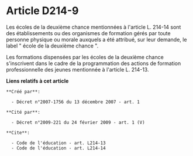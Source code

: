 # Article D214-9

Les écoles de la deuxième chance mentionnées à l'article L. 214-14 sont des établissements ou des organismes de formation
gérés par toute personne physique ou morale auxquels a été attribué, sur leur demande, le label " école de la deuxième chance
". 

Les formations dispensées par les écoles de la deuxième chance s'inscrivent dans le cadre de la programmation des actions de
formation professionnelle des jeunes mentionnée à l'article L. 214-13.

**Liens relatifs à cet article**

	**Créé par**:

	  - Décret n°2007-1756 du 13 décembre 2007 - art. 1

	**Cité par**:

	  - Décret n°2009-221 du 24 février 2009 - art. 1 (V)

	**Cite**:

	  - Code de l'éducation - art. L214-13
	  - Code de l'éducation - art. L214-14
